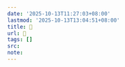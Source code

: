```yaml
---
date: '2025-10-13T11:27:03+08:00'
lastmod: '2025-10-13T13:04:51+08:00'
title: 󰕍
url: 󰕍
tags: []
src:
note:
---
```

